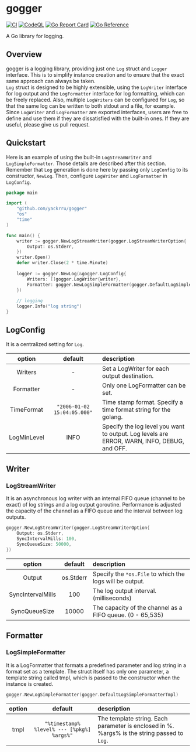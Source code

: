 # gogger

[![CI](https://github.com/yackrru/gogger/actions/workflows/ci.yml/badge.svg)](https://github.com/yackrru/gogger/actions/workflows/ci.yml)
[![CodeQL](https://github.com/yackrru/gogger/actions/workflows/codeql-analysis.yml/badge.svg)](https://github.com/yackrru/gogger/actions/workflows/codeql-analysis.yml)
[![Go Report Card](https://goreportcard.com/badge/github.com/yackrru/gogger)](https://goreportcard.com/report/github.com/yackrru/gogger)
[![Go Reference](https://pkg.go.dev/badge/github.com/yackrru/gogger.svg)](https://pkg.go.dev/github.com/yackrru/gogger)

A Go library for logging.

## Overview
gogger is a logging library, providing just one `Log` struct and `Logger` interface.
This is to simplify instance creation and to ensure that the exact same approach can always be taken.  
`Log` struct is designed to be highly extensible, using the `LogWriter` interface for log output
and the `LogFormatter` interface for log formatting, which can be freely replaced.
Also, multiple `LogWriters` can be configured for `Log`,
so that the same log can be written to both stdout and a file, for example.  
Since `LogWriter` and `LogFormatter` are exported interfaces,
users are free to define and use them if they are dissatisfied with the built-in ones.
If they are useful, please give us pull request.

## Quickstart
Here is an example of using the built-in `LogStreamWriter` and `LogSimpleFormatter`.
Those details are described after this section.  
Remember that `Log` generation is done here by passing only `LogConfig` to its constructor, `NewLog`.
Then, configure `LogWriter` and `LogFormatter` in `LogConfig`.

```go
package main

import (
	"github.com/yackrru/gogger"
	"os"
	"time"
)

func main() {
	writer := gogger.NewLogStreamWriter(gogger.LogStreamWriterOption{
		Output: os.Stderr,
	})
	writer.Open()
	defer writer.Close(2 * time.Minute)
	
	logger := gogger.NewLog(&gogger.LogConfig{
		Writers: []gogger.LogWriter{writer},
		Formatter: gogger.NewLogSimpleFormatter(gogger.DefaultLogSimpleFormatterTmpl),
	})
	
	// logging
	logger.Info("log string")
}
```

## LogConfig
It is a centralized setting for `Log`.

|   option    |          default          | description                                                     |
|:-----------:|:-------------------------:|:----------------------------------------------------------------|
|   Writers   |             -             | Set a LogWriter for each output destination.                    |
|  Formatter  |             -             | Only one LogFormatter can be set.                               |
| TimeFormat  | `"2006-01-02 15:04:05.000"` | Time stamp format. Specify a time format string for the golang. |
| LogMinLevel |           INFO            | Specify the log level you want to output. Log levels are ERROR, WARN, INFO, DEBUG, and OFF. |

## Writer

### LogStreamWriter
It is an asynchronous log writer with an internal FIFO queue (channel to be exact) of log strings and a log output goroutine.
Performance is adjusted the capacity of the channel as a FIFO queue and the interval between log outputs.

```go
gogger.NewLogStreamWriter(gogger.LogStreamWriterOption{
	Output: os.Stderr,
	SyncIntervalMills: 100,
	SyncQueueSize: 50000,
})
```

| option |  default  | description                                               |
|:------:|:---------:|:----------------------------------------------------------|
| Output | os.Stderr | Specify the `*os.File` to which the logs will be output.  |
|SyncIntervalMills|    100    | The log output interval. (milliseconds)                   |
|SyncQueueSize|   10000   | The capacity of the channel as a FIFO queue. (0 - 65,535) |

## Formatter

### LogSimpleFormatter
It is a LogFormatter that formats a predefined parameter and log string in a format set as a template.
The struct itself has only one parameter, a template string called tmpl, which is passed to the constructor when the instance is created.

```go
gogger.NewLogSimpleFormatter(gogger.DefaultLogSimpleFormatterTmpl)
```

| option |                  default                   | description                                            |
|:------:|:------------------------------------------:|:-------------------------------------------------------|
|  tmpl  | `"%timestamp%  %level% --- [%pkg%] %args%"`  | The template string. Each parameter is enclosed in %. %args% is the string passed to `Log`. |
